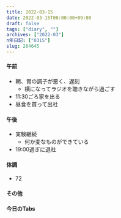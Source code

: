 ```yaml
---
title: 2022-03-15
date: 2022-03-15T00:00:00+09:00
draft: false
tags: ["diary", ""]
archives: ["2022-03"]
n年日記: ["0315"]
slug: 264645
---
```

#### 午前
- 朝、胃の調子が悪く、遅刻
  - 横になってラジオを聴きながら過ごす
- 11:30ごろ家を出る
- 昼食を買って出社
#### 午後
- 実験継続
  - 何か変なものができている
- 19:00過ぎに退社
#### 体調
- 72
#### その他
#### 今日のTabs